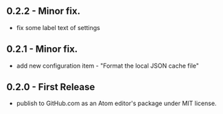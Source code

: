 ## 0.2.2 - Minor fix.
* fix some label text of settings

## 0.2.1 - Minor fix.
* add new configuration item - "Format the local JSON cache file"

## 0.2.0 - First Release
* publish to GitHub.com as an Atom editor's package under MIT license.
